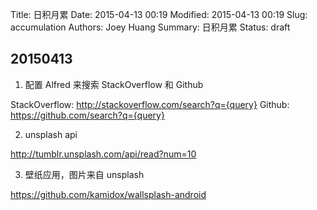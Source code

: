 Title: 日积月累
Date: 2015-04-13 00:19
Modified: 2015-04-13 00:19
Slug: accumulation
Authors: Joey Huang
Summary: 日积月累
Status: draft

## 20150413

1. 配置 Alfred 来搜索 StackOverflow 和 Github

StackOverflow: http://stackoverflow.com/search?q={query}
Github: https://github.com/search?q={query}

2. unsplash api

http://tumblr.unsplash.com/api/read?num=10

3. 壁纸应用，图片来自 unsplash

https://github.com/kamidox/wallsplash-android

